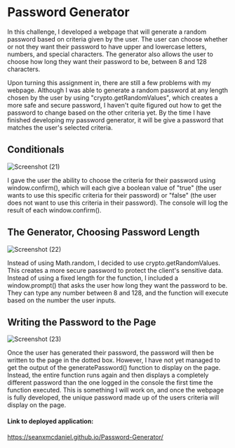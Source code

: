 # Password Generator

In this challenge, I developed a webpage that will generate a random password based on criteria given by the user. The user can choose whether or not they want their password to have upper and lowercase letters, numbers, and special characters. The generator also allows the user to choose how long they want their password to be, between 8 and 128 characters.

Upon turning this assignment in, there are still a few problems with my webpage. Although I was able to generate a random password at any length chosen by the user by using "crypto.getRandomValues", which creates a more safe and secure password, I haven't quite figured out how to get the password to change based on the other criteria yet. By the time I have finished developing my password generator, it will be give a password that matches the user's selected criteria.

## Conditionals

![Screenshot (21)](https://user-images.githubusercontent.com/102200863/165012408-657673ce-6368-4644-b014-5efed72853e5.png)

I gave the user the ability to choose the criteria for their password using window.confirm(), which will each give a boolean value of "true" (the user wants to use this specific criteria for their password) or "false" (the user does not want to use this criteria in their password). The console will log the result of each window.confirm(). 

## The Generator, Choosing Password Length

![Screenshot (22)](https://user-images.githubusercontent.com/102200863/165012442-4de8488e-48aa-4739-b890-951ba943315c.png)

Instead of using Math.random, I decided to use crypto.getRandomValues. This creates a more secure password to protect the client's sensitive data. Instead of using a fixed length for the function, I included a window.prompt() that asks the user how long they want the password to be. They can type any number between 8 and 128, and the function will execute based on the number the user inputs. 

## Writing the Password to the Page

![Screenshot (23)](https://user-images.githubusercontent.com/102200863/165012816-bac49ddf-593e-4b65-969f-fe81ef229796.png)

Once the user has generated their password, the password will then be written to the page in the dotted box. However, I have not yet managed to get the output of the generatePassword() function to display on the page. Instead, the entire function runs again and then displays a completely different password than the one logged in the console the first time the function executed. This is something I will work on, and once the webpage is fully developed, the unique password made up of the users criteria will display on the page. 

#### Link to deployed application:
https://seanxmcdaniel.github.io/Password-Generator/
